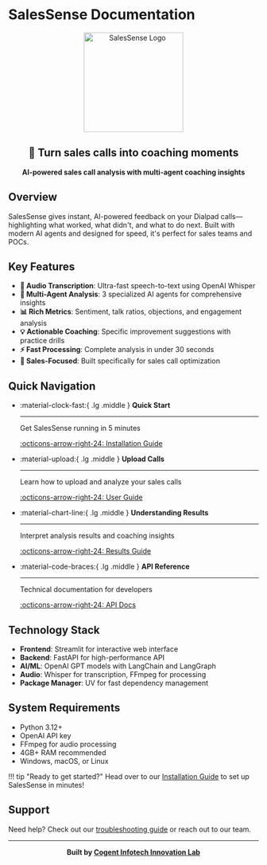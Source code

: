 # SalesSense Documentation

<div align="center">
  <img src="assets/salessense-logo.png" alt="SalesSense Logo" width="200"/>
  <h2>🚀 Turn sales calls into coaching moments</h2>
  <p><strong>AI-powered sales call analysis with multi-agent coaching insights</strong></p>
</div>

## Overview

SalesSense gives instant, AI-powered feedback on your Dialpad calls—highlighting what worked, what didn't, and what to do next. Built with modern AI agents and designed for speed, it's perfect for sales teams and POCs.

## Key Features

- **🎤 Audio Transcription**: Ultra-fast speech-to-text using OpenAI Whisper
- **🤖 Multi-Agent Analysis**: 3 specialized AI agents for comprehensive insights
- **📊 Rich Metrics**: Sentiment, talk ratios, objections, and engagement analysis
- **💡 Actionable Coaching**: Specific improvement suggestions with practice drills
- **⚡ Fast Processing**: Complete analysis in under 30 seconds
- **🎯 Sales-Focused**: Built specifically for sales call optimization

## Quick Navigation

<div class="grid cards" markdown>

-   :material-clock-fast:{ .lg .middle } **Quick Start**

    ---

    Get SalesSense running in 5 minutes

    [:octicons-arrow-right-24: Installation Guide](installation.md)

-   :material-upload:{ .lg .middle } **Upload Calls**

    ---

    Learn how to upload and analyze your sales calls

    [:octicons-arrow-right-24: User Guide](user-guide/uploading.md)

-   :material-chart-line:{ .lg .middle } **Understanding Results**

    ---

    Interpret analysis results and coaching insights

    [:octicons-arrow-right-24: Results Guide](user-guide/results.md)

-   :material-code-braces:{ .lg .middle } **API Reference**

    ---

    Technical documentation for developers

    [:octicons-arrow-right-24: API Docs](api/backend.md)

</div>

## Technology Stack

- **Frontend**: Streamlit for interactive web interface
- **Backend**: FastAPI for high-performance API
- **AI/ML**: OpenAI GPT models with LangChain and LangGraph
- **Audio**: Whisper for transcription, FFmpeg for processing
- **Package Manager**: UV for fast dependency management

## System Requirements

- Python 3.12+
- OpenAI API key
- FFmpeg for audio processing
- 4GB+ RAM recommended
- Windows, macOS, or Linux

!!! tip "Ready to get started?"
    Head over to our [Installation Guide](installation.md) to set up SalesSense in minutes!

## Support

Need help? Check out our [troubleshooting guide](development/troubleshooting.md) or reach out to our team.

---

<div align="center">
  <p><strong>Built by <a href="https://cogentinfo.com">Cogent Infotech Innovation Lab</a></strong></p>
</div>
